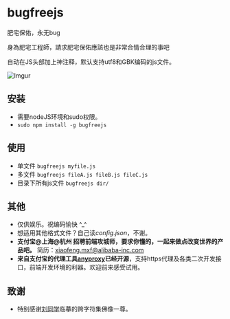 bugfreejs
=========

肥宅保佑，永无bug

身為肥宅工程師，請求肥宅保佑應該也是非常合情合理的事吧

自动在JS头部加上神注释，默认支持utf8和GBK编码的js文件。

![Imgur](http://i.imgur.com/RPg1h0y.jpg)


## 安装
* 需要nodeJS环境和sudo权限。
* ``sudo npm install -g bugfreejs``

## 使用
* 单文件 ``bugfreejs myfile.js``
* 多文件 ``bugfreejs fileA.js fileB.js fileC.js``
* 目录下所有js文件 ``bugfreejs dir/``


## 其他
* 仅供娱乐。祝编码愉快 ^_^
* 想适用其他格式文件？自己读*config.json*，不谢。
* **支付宝@上海@杭州 招聘前端攻城师，要求你懂的，一起来做点改变世界的产品吧。** 简历：xiaofeng.mxf@alibaba-inc.com
* **来自支付宝的代理工具[anyproxy](https://github.com/alibaba/anyproxy)已经开源**，支持https代理及各类二次开发接口，前端开发环境的利器。欢迎前来感受试用。

## 致谢
* 特别感谢[刘同学](https://github.com/liugb1989)临摹的跨字符集佛像一尊。

